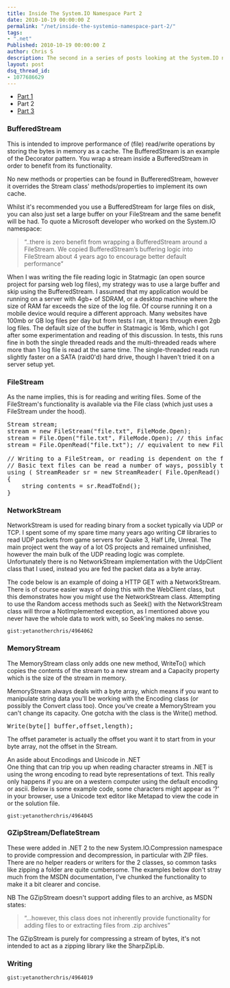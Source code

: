 ```yaml
---
title: Inside The System.IO Namespace Part 2
date: 2010-10-19 00:00:00 Z
permalink: "/net/inside-the-systemio-namespace-part-2/"
tags:
- ".net"
Published: 2010-10-19 00:00:00 Z
author: Chris S
description: The second in a series of posts looking at the System.IO namespace.
layout: post
dsq_thread_id:
- 1077686629
---
```


  * [Part 1][1]
  * Part 2
  * [Part 3][2]

### BufferedStream

This is intended to improve performance of (file) read/write operations by storing the bytes in memory as a cache. The BufferedStream is an example of the Decorator pattern. You wrap a stream inside a BufferedStream in order to benefit from its functionality.

<!--more-->

No new methods or properties can be found in BuffereredStream, however it overrides the Stream class' methods/properties to implement its own cache.

Whilst it's recommended you use a BufferedStream for large files on disk, you can also just set a large buffer on your FileStream and the same benefit will be had. To quote a Microsoft developer who worked on the System.IO namespace:

> &#8220;..there is zero benefit from wrapping a BufferedStream around a FileStream. We copied BufferedStream’s buffering logic into FileStream about 4 years ago to encourage better default performance&#8221; 

When I was writing the file reading logic in Statmagic (an open source project for parsing web log files), my strategy was to use a large buffer and skip using the BufferedStream. I assumed that my application would be running on a server with 4gb+ of SDRAM, or a desktop machine where the size of RAM far exceeds the size of the log file. Of course running it on a mobile device would require a different approach. Many websites have 100mb or GB log files per day but from tests I ran, it tears through even 2gb log files. The default size of the buffer in Statmagic is 16mb, which I got after some experimentation and reading of this discussion. In tests, this runs fine in both the single threaded reads and the multi-threaded reads where more than 1 log file is read at the same time. The single-threaded reads run slightly faster on a SATA (raid0'd) hard drive, though I haven't tried it on a server setup yet.

### FileStream

As the name implies, this is for reading and writing files. Some of the FileStream's functionality is available via the File class (which just uses a FileStream under the hood).

<pre>Stream stream;
stream = new FileStream("file.txt", FileMode.Open);
stream = File.Open("file.txt", FileMode.Open); // this infact simply uses the line above with either FileAccess.Write or FileAccess.ReadWrite,
stream = File.OpenRead("file.txt"); // equivalent to new FileStream(path, FileMode.Open, FileAccess.Read, FileShare.Read);

// Writing to a FileStream, or reading is dependent on the file type being read.
// Basic text files can be read a number of ways, possibly the easiest is
using ( StreamReader sr = new StreamReader( File.OpenRead() )
{
	string contents = sr.ReadToEnd();
}
</pre>

### NetworkStream

NetworkStream is used for reading binary from a socket typically via UDP or TCP. I spent some of my spare time many years ago writing C# libraries to read UDP packets from game servers for Quake 3, Half Life, Unreal. The main project went the way of a lot OS projects and remained unfinished, however the main bulk of the UDP reading logic was complete. Unfortunately there is no NetworkStream implementation with the UdpClient class that I used, instead you are fed the packet data as a byte array.

The code below is an example of doing a HTTP GET with a NetworkStream. There is of course easier ways of doing this with the WebClient class, but this demonstrates how you might use the NetworkStream class. Attempting to use the Random access methods such as Seek() with the NetworkStream class will throw a NotImplemented exception, as I mentioned above you never have the whole data to work with, so Seek'ing makes no sense.

`gist:yetanotherchris/4964062`

### MemoryStream

The MemoryStream class only adds one new method, WriteTo() which copies the contents of the stream to a new stream and a Capacity property which is the size of the stream in memory.

MemoryStream always deals with a byte array, which means if you want to manipulate string data you'll be working with the Encoding class (or possibly the Convert class too). Once you've create a MemoryStream you can't change its capacity. One gotcha with the class is the Write() method.

<pre>Write(byte[] buffer,offset,length);
</pre>

The offset parameter is actually the offset you want it to start from in your byte array, not the offset in the Stream.

An aside about Encodings and Unicode in .NET  
One thing that can trip you up when reading character streams in .NET is using the wrong encoding to read byte representations of text. This really only happens if you are on a western computer using the default encoding or ascii. Below is some example code, some characters might appear as &#8216;?' in your browser, use a Unicode text editor like Metapad to view the code in or the solution file.

`gist:yetanotherchris/4964045`

### GZipStream/DeflateStream

These were added in .NET 2 to the new System.IO.Compression namespace to provide compression and decompression, in particular with ZIP files. There are no helper readers or writers for the 2 classes, so common tasks like zipping a folder are quite cumbersome. The examples below don't stray much from the MSDN documentation, I've chunked the functionality to make it a bit clearer and concise.

NB The GZipStream doesn't support adding files to an archive, as MSDN states: 

> &#8220;&#8230;however, this class does not inherently provide functionality for adding files to or extracting files from .zip archives&#8221; 

The GZipStream is purely for compressing a stream of bytes, it's not intended to act as a zipping library like the SharpZipLib. 

### Writing

`gist:yetanotherchris/4964019`

 [1]: /net/inside-the-systemio-namespace-part-1
 [2]: /net/inside-the-systemio-namespace-part-3